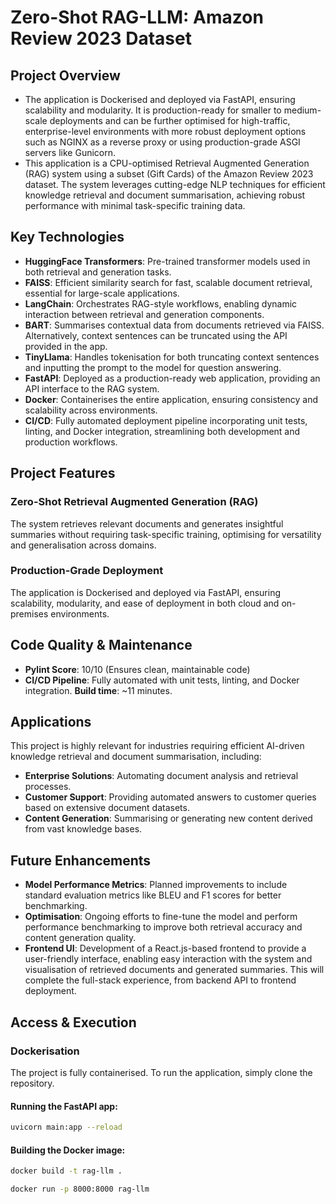 # Zero-Shot RAG-LLM: Amazon Review 2023 Dataset

## Project Overview
- The application is Dockerised and deployed via FastAPI, ensuring scalability and modularity. It is production-ready for smaller to medium-scale deployments and can be further optimised for high-traffic, enterprise-level environments with more robust deployment options such as NGINX as a reverse proxy or using production-grade ASGI servers like Gunicorn.
- This application is a CPU-optimised Retrieval Augmented Generation (RAG) system using a subset (Gift Cards) of the Amazon Review 2023 dataset. The system leverages cutting-edge NLP techniques for efficient knowledge retrieval and document summarisation, achieving robust performance with minimal task-specific training data.

## Key Technologies

- **HuggingFace Transformers**: Pre-trained transformer models used in both retrieval and generation tasks.
- **FAISS**: Efficient similarity search for fast, scalable document retrieval, essential for large-scale applications.
- **LangChain**: Orchestrates RAG-style workflows, enabling dynamic interaction between retrieval and generation components.
- **BART**: Summarises contextual data from documents retrieved via FAISS. Alternatively, context sentences can be truncated using the API provided in the app.
- **TinyLlama**: Handles tokenisation for both truncating context sentences and inputting the prompt to the model for question answering.
- **FastAPI**: Deployed as a production-ready web application, providing an API interface to the RAG system.
- **Docker**: Containerises the entire application, ensuring consistency and scalability across environments.
- **CI/CD**: Fully automated deployment pipeline incorporating unit tests, linting, and Docker integration, streamlining both development and production workflows.

## Project Features

### Zero-Shot Retrieval Augmented Generation (RAG)
The system retrieves relevant documents and generates insightful summaries without requiring task-specific training, optimising for versatility and generalisation across domains.

### Production-Grade Deployment
The application is Dockerised and deployed via FastAPI, ensuring scalability, modularity, and ease of deployment in both cloud and on-premises environments.

## Code Quality & Maintenance

- **Pylint Score**: 10/10 (Ensures clean, maintainable code)
- **CI/CD Pipeline**: Fully automated with unit tests, linting, and Docker integration. **Build time**: ~11 minutes.

## Applications

This project is highly relevant for industries requiring efficient AI-driven knowledge retrieval and document summarisation, including:

- **Enterprise Solutions**: Automating document analysis and retrieval processes.
- **Customer Support**: Providing automated answers to customer queries based on extensive document datasets.
- **Content Generation**: Summarising or generating new content derived from vast knowledge bases.

## Future Enhancements

- **Model Performance Metrics**: Planned improvements to include standard evaluation metrics like BLEU and F1 scores for better benchmarking.
- **Optimisation**: Ongoing efforts to fine-tune the model and perform performance benchmarking to improve both retrieval accuracy and content generation quality.
- **Frontend UI**: Development of a React.js-based frontend to provide a user-friendly interface, enabling easy interaction with the system and visualisation of retrieved documents and generated summaries. This will complete the full-stack experience, from backend API to frontend deployment.

## Access & Execution

### Dockerisation

The project is fully containerised. To run the application, simply clone the repository.

#### Running the FastAPI app:

```bash
uvicorn main:app --reload
```

#### Building the Docker image:

```bash
docker build -t rag-llm .
```
```bash
docker run -p 8000:8000 rag-llm
```

